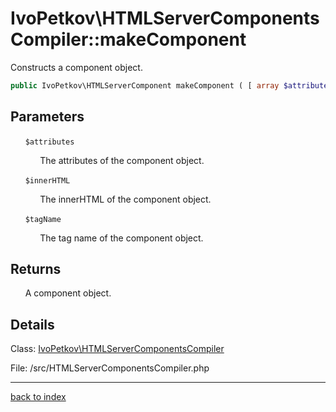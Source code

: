 # IvoPetkov\HTMLServerComponentsCompiler::makeComponent

Constructs a component object.

```php
public IvoPetkov\HTMLServerComponent makeComponent ( [ array $attributes = [] [, string $innerHTML = '' [, string $tagName = 'component' ]]] )
```

## Parameters

&nbsp;&nbsp;&nbsp;&nbsp;&nbsp;&nbsp;`$attributes`

&nbsp;&nbsp;&nbsp;&nbsp;&nbsp;&nbsp;&nbsp;&nbsp;&nbsp;&nbsp;&nbsp;&nbsp;The attributes of the component object.

&nbsp;&nbsp;&nbsp;&nbsp;&nbsp;&nbsp;`$innerHTML`

&nbsp;&nbsp;&nbsp;&nbsp;&nbsp;&nbsp;&nbsp;&nbsp;&nbsp;&nbsp;&nbsp;&nbsp;The innerHTML of the component object.

&nbsp;&nbsp;&nbsp;&nbsp;&nbsp;&nbsp;`$tagName`

&nbsp;&nbsp;&nbsp;&nbsp;&nbsp;&nbsp;&nbsp;&nbsp;&nbsp;&nbsp;&nbsp;&nbsp;The tag name of the component object.

## Returns

&nbsp;&nbsp;&nbsp;&nbsp;&nbsp;&nbsp;A component object.

## Details

Class: [IvoPetkov\HTMLServerComponentsCompiler](ivopetkov.htmlservercomponentscompiler.class.md)

File: /src/HTMLServerComponentsCompiler.php

---

[back to index](index.md)

